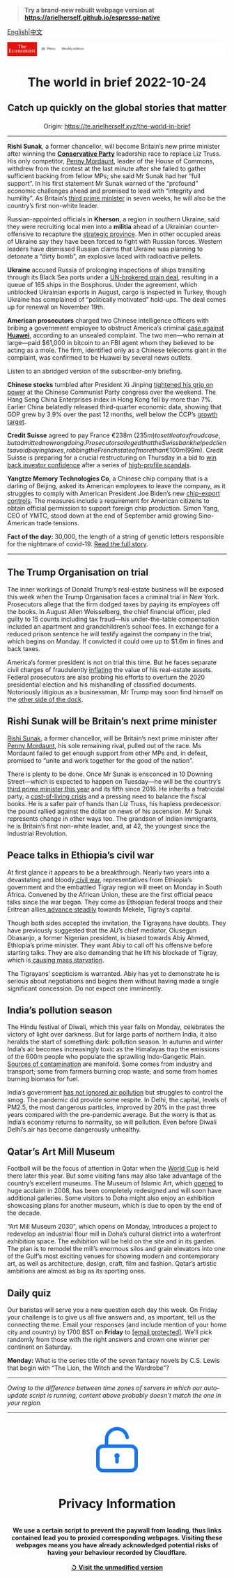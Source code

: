 > **Try a brand-new rebuilt webpage version at https://arielherself.github.io/espresso-native**

[English](https://github.com/arielherself/espresso/blob/main/README.md)|[中文](https://github-com.translate.goog/arielherself/espresso/blob/main/README.md?_x_tr_sl=en&_x_tr_tl=zh-CN&_x_tr_hl=zh-CN&_x_tr_pto=wapp)



![The Economist](menubar.png)

# <p align="center">The world in brief 2022-10-24</p>

## <p align="center">Catch up quickly on the global stories that matter</p>

<p align="center">Origin: <a href="https://te.arielherself.xyz/the-world-in-brief">https://te.arielherself.xyz/the-world-in-brief</a><hr>

<strong>Rishi Sunak</strong>, a former chancellor, will become Britain’s new prime minister after winning the [<strong>Conservative Party</strong>](https://te.arielherself.xyz/the-economist-reads/2022/07/12/what-to-read-to-understand-the-conservative-party) leadership race to replace Liz Truss. His only competitor, [Penny Mordaunt](https://te.arielherself.xyz/the-economist-explains/2022/07/15/who-is-penny-mordaunt), leader of the House of Commons, withdrew from the contest at the last minute after she failed to gather sufficient backing from fellow MPs; she said Mr Sunak had her “full support”. In his first statement Mr Sunak warned of the “profound” economic challenges ahead and promised to lead with “integrity and humility”. As Britain’s [third prime minister](https://te.arielherself.xyz/leaders/2022/07/07/boris-johnson-should-go-immediately) in seven weeks, he will also be the country’s first non-white leader.

Russian-appointed officials in <strong>Kherson</strong>, a region in southern Ukraine, said they were recruiting local men into a <strong>militia</strong> ahead of a Ukrainian counter-offensive to recapture the [strategic province](https://te.arielherself.xyz/the-economist-explains/2022/08/30/why-does-kherson-matter). Men in other occupied areas of Ukraine say they have been forced to fight with Russian forces. Western leaders have dismissed Russian claims that Ukraine was planning to detonate a “dirty bomb”, an explosive laced with radioactive pellets.

<strong>Ukraine </strong>accused Russia of prolonging inspections of ships transiting through its Black Sea ports under a [UN-brokered grain deal](https://te.arielherself.xyz/europe/2022/08/01/the-first-grain-ship-leaves-odessa-under-a-un-brokered-deal), resulting in a queue of 165 ships in the Bosphorus. Under the agreement, which unblocked Ukrainian exports in August, cargo is inspected in Turkey, though Ukraine has complained of “politically motivated” hold-ups. The deal comes up for renewal on November 19th.

<strong>American prosecutors</strong> charged two Chinese intelligence officers with bribing a government employee to obstruct America’s criminal [case against <strong>Huawei</strong>](https://te.arielherself.xyz/leaders/2020/05/23/america-is-determined-to-sink-huawei), according to an unsealed complaint. The two men—who remain at large—paid $61,000 in bitcoin to an FBI agent whom they believed to be acting as a mole. The firm, identified only as a Chinese telecoms giant in the complaint, was confirmed to be Huawei by several news outlets.

Listen to an abridged version of the subscriber-only briefing.

<strong>Chinese stocks</strong> tumbled after President Xi Jinping [tightened his grip on power](https://te.arielherself.xyz/china/2022/10/20/xi-jinping-has-no-interest-in-succession-planning) at the Chinese Communist Party congress over the weekend. The Hang Seng China Enterprises index in Hong Kong fell by more than 7%. Earlier China belatedly released third-quarter economic data, showing that GDP grew by 3.9% over the past 12 months, well below the CCP’s [growth target](https://te.arielherself.xyz/finance-and-economics/2022/09/20/chinas-rulers-seem-resigned-to-a-slowing-economy).

<strong>Credit Suisse</strong> agreed to pay France €238m ($235m) to settle a tax fraud case, but admitted no wrongdoing. Prosecutors alleged that the Swiss bank helped clients avoid paying taxes, robbing the French state of more than €100m ($99m). Credit Suisse is preparing for a crucial restructuring on Thursday in a bid to [win back investor confidence](https://te.arielherself.xyz/finance-and-economics/2022/10/03/credit-suisse-and-the-hunt-for-the-weakest-link-in-global-finance) after a series of [high-profile scandals](https://te.arielherself.xyz/finance-and-economics/2021/03/31/archegos-a-family-office-brings-nomura-and-credit-suisse-big-losses).

<strong>Yangtze Memory Technologies Co</strong>, a Chinese chip company that is a darling of Beijing, asked its American employees to leave the company, as it struggles to comply with American President Joe Biden’s new [chip-export controls](https://te.arielherself.xyz/business/2022/10/13/america-curbs-chinese-access-to-advanced-computing). The measures include a requirement for American citizens to obtain official permission to support foreign chip production. Simon Yang, CEO of YMTC, stood down at the end of September amid growing Sino-American trade tensions.

<strong>Fact of the day: </strong>30,000, the length of a string of genetic letters responsible for the nightmare of covid-19. [Read the full story](https://te.arielherself.xyz/science-and-technology/2022/10/22/a-new-paper-claims-sars-cov-2-bears-signs-of-genetic-engineering).

----------

## The Trump Organisation on trial

The inner workings of Donald Trump’s real-estate business will be exposed this week when the Trump Organisation faces a criminal trial in New York. Prosecutors allege that the firm dodged taxes by paying its employees off the books. In August Allen Weisselberg, the chief financial officer, pled guilty to 15 counts including tax fraud—his under-the-table compensation included an apartment and grandchildren’s school fees. In exchange for a reduced prison sentence he will testify against the company in the trial, which begins on Monday. If convicted it could owe up to $1.6m in fines and back taxes.

America’s former president is not on trial this time. But he faces separate civil charges of fraudulently [inflating](https://te.arielherself.xyz/united-states/2022/09/21/donald-trump-faces-a-sweeping-new-lawsuit) the value of his real-estate assets. Federal prosecutors are also probing his efforts to overturn the 2020 presidential election and his mishandling of classified documents. Notoriously litigious as a businessman, Mr Trump may soon find himself on the [other side of the dock](https://te.arielherself.xyz/the-economist-explains/2022/10/05/how-much-legal-jeopardy-is-donald-trump-in).

## Rishi Sunak will be Britain’s next prime minister

[Rishi Sunak](https://te.arielherself.xyz/britain/2022/03/19/does-rishi-sunak-have-the-stomach-for-what-he-must-swallow), a former chancellor, will be Britain’s next prime minister after [Penny Mordaunt](https://te.arielherself.xyz/the-economist-explains/2022/07/15/who-is-penny-mordaunt), his sole remaining rival, pulled out of the race. Ms Mordaunt failed to get enough support from other MPs and, in defeat, promised to “unite and work together for the good of the nation”.

There is plenty to be done. Once Mr Sunak is ensconced in 10 Downing Street—which is expected to happen on Tuesday—he will be the country’s [third prime minister this year](https://te.arielherself.xyz/britain/2022/10/20/who-will-be-britains-next-leader) and its fifth since 2016. He inherits a fratricidal party, a [cost-of-living crisis](https://te.arielherself.xyz/britain/2022/09/08/the-cost-of-living-crisis-in-britain-is-not-just-about-energy) and a pressing need to balance the fiscal books. He is a safer pair of hands than Liz Truss, his hapless predecessor: the pound rallied against the dollar on news of his ascension. Mr Sunak represents change in other ways too. The grandson of Indian immigrants, he is Britain’s first non-white leader, and, at 42, the youngest since the Industrial Revolution.

## Peace talks in Ethiopia’s civil war

At first glance it appears to be a breakthrough. Nearly two years into a devastating and bloody[ civil war](https://te.arielherself.xyz/middle-east-and-africa/2022/04/13/ethnic-cleansing-of-tigrayans-may-prolong-ethiopias-civil-war), representatives from Ethiopia’s government and the embattled Tigray region will meet on Monday in South Africa. Convened by the African Union, these are the first official peace talks since the war began. They come as Ethiopian federal troops and their Eritrean allies[ advance steadily](https://twitter.com/MapEthiopia/status/1583903123147751424?s=20&amp;t=Bp-8b-wmrc5Y00sa-paQ0A) towards Mekele, Tigray’s capital. 

Though both sides accepted the invitation, the Tigrayans have doubts. They have previously suggested that the AU’s chief mediator, Olusegun Obasanjo, a former Nigerian president, is biased towards Abiy Ahmed, Ethiopia’s prime minister. They want Abiy to call off his offensive before starting talks. They are also demanding that he lift his blockade of Tigray, which is[ causing mass starvation](https://te.arielherself.xyz/leaders/2021/10/09/ethiopia-is-deliberately-starving-its-own-citizens).

The Tigrayans’ scepticism is warranted. Abiy has yet to demonstrate he is serious about negotiations and begins them without having made a single significant concession. Do not expect one imminently.

## India’s pollution season

The Hindu festival of Diwali, which this year falls on Monday, celebrates the victory of light over darkness. But for large parts of northern India, it also heralds the start of something dark: pollution season. In autumn and winter India’s air becomes increasingly toxic as the Himalayas trap the emissions of the 600m people who populate the sprawling Indo-Gangetic Plain. [Sources of contamination](https://te.arielherself.xyz/graphic-detail/2021/11/05/why-is-indias-air-so-toxic) are manifold. Some comes from industry and transport; some from farmers burning crop waste; and some from homes burning biomass for fuel. 

India’s government [has not ignored air pollution](https://te.arielherself.xyz/asia/2021/11/06/indias-toxic-air-is-its-most-immediate-environmental-problem) but struggles to control the smog. The pandemic did provide some respite. In Delhi, the capital, levels of PM2.5, the most dangerous particles, improved by 20% in the past three years compared with the pre-pandemic average. But the worry is that as India’s economy returns to normality, so will pollution. Even before Diwali Delhi’s air has become dangerously unhealthy.

## Qatar’s Art Mill Museum

Football will be the focus of attention in Qatar when the [World Cup](https://te.arielherself.xyz/the-world-ahead/2021/11/08/football-is-bouncing-back-from-a-difficult-period) is held there later this year. But some visiting fans may also take advantage of the country’s excellent museums. The Museum of Islamic Art, which [opened](https://te.arielherself.xyz/books-and-arts/2008/11/20/smart-art-mart) to huge acclaim in 2008, has been completely redesigned and will soon have additional galleries. Some visitors to Doha might also enjoy an exhibition showcasing plans for another museum, which is due to open by the end of the decade.

“Art Mill Museum 2030”, which opens on Monday, introduces a project to redevelop an industrial flour mill in Doha’s cultural district into a waterfront exhibition space. The exhibition will be held on the site and in its garden. The plan is to remodel the mill’s enormous silos and grain elevators into one of the Gulf’s most exciting venues for showing modern and contemporary art, as well as architecture, design, craft, film and fashion. Qatar’s artistic ambitions are almost as big as its sporting ones.

## Daily quiz

Our baristas will serve you a new question each day this week. On Friday your challenge is to give us all five answers and, as important, tell us the connecting theme. Email your responses (and include mention of your home city and country) by 1700 BST on <strong>Friday</strong> to [<span class="__cf_email__" data-cfemail="0e5f7b67744b7d7e7c6b7d7d614e6b6d61606163677d7a206d6163">[email&#160;protected]</span>](https://mail.google.com/mail/?view=cm&amp;fs=1&amp;tf=1&amp;to=QuizEspresso@te.arielherself.xyz). We’ll pick randomly from those with the right answers and crown one winner per continent on Saturday.

<strong>Monday: </strong>What is the series title of the seven fantasy novels by C.S. Lewis that begin with “The Lion, the Witch and the Wardrobe”?

----------

*Owing to the difference between time zones of servers in which our auto-update script is running, content above probably doesn't match the one in your region.*

|<br><div align="center"><img src="unlock.png" /><h1>Privacy Information</h1></div></br>We use a certain script to prevent the paywall from loading, thus links contained lead you to proxied corresponding webpages. Visiting these webpages means you have already acknowledged potential risks of having your behaviour recorded by Cloudflare.<br><br>[&#x21BA; Visit the unmodified version](README.raw.md)<br><br>|
|-----|
